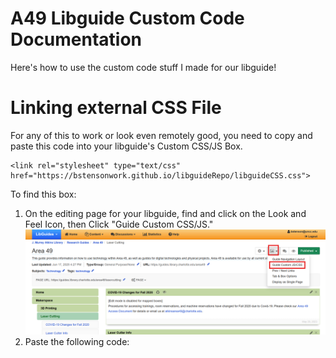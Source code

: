 # A49 Libguide Custom Code Documentation
Here's how to use the custom code stuff I made for our libguide!
# Linking external CSS File
For any of this to work or look even remotely good, you need to copy and paste this code into your libguide's Custom CSS/JS Box.
```
<link rel="stylesheet" type="text/css" href="https://bstensonwork.github.io/libguideRepo/libguideCSS.css">
```
To find this box:
1. On the editing page for your libguide, find and click on the Look and Feel Icon, then Click "Guide Custom CSS/JS."
![screenshot of the look and feel menu open. the guide custom css/js option is highlighted in red](documentationImages/customCSS1.png)
2. Paste the following code:
